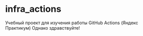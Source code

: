 # infra_actions
Учебный проект для изучения работы GitHub Actions (Яндекс Практикум)
Однако здравствуйте!